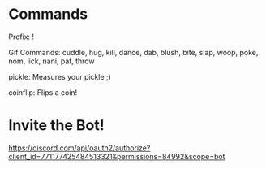 # Commands

Prefix: !

Gif Commands: 
cuddle, hug, kill, dance, dab, blush, bite, slap, woop, poke, nom, lick, nani, pat, throw

pickle: Measures your pickle ;)

coinflip: Flips a coin!

# Invite the Bot!
https://discord.com/api/oauth2/authorize?client_id=771177425484513321&permissions=84992&scope=bot

